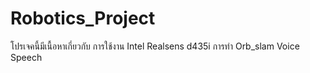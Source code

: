 # Robotics_Project
โปรเจคนี้มีเนื้อหาเกี่ยวกับ
การใช้งาน Intel Realsens d435i
การทำ Orb_slam
Voice Speech

